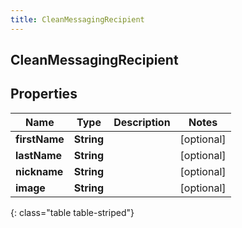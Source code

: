 ```yaml
---
title: CleanMessagingRecipient
---
```

## CleanMessagingRecipient


## Properties

| Name | Type | Description | Notes |
| ------------ | ------------- | ------------- | ------------- |
| **firstName** | <!----><!---->**String**<!----> |  |  [optional] |
| **lastName** | <!----><!---->**String**<!----> |  |  [optional] |
| **nickname** | <!----><!---->**String**<!----> |  |  [optional] |
| **image** | <!----><!---->**String**<!----> |  |  [optional] |
{: class="table table-striped"}



